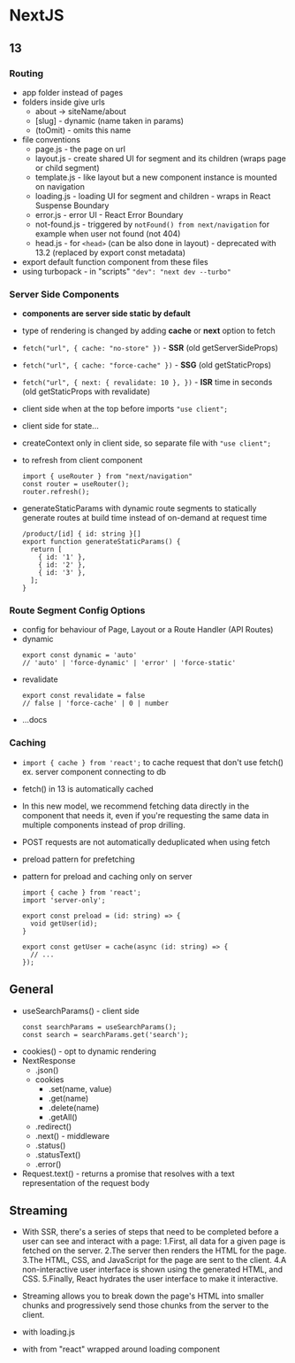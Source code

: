 # NextJS

## 13

### Routing

- app folder instead of pages
- folders inside give urls
  - about -> siteName/about
  - [slug] - dynamic (name taken in params)
  - (toOmit) - omits this name
- file conventions
  - page.js - the page on url
  - layout.js - create shared UI for segment and its children (wraps page or child segment)
  - template.js - like layout but a new component instance is mounted on navigation
  - loading.js - loading UI for segment and children - wraps in React Suspense Boundary
  - error.js - error UI - React Error Boundary
  - not-found.js - triggered by `notFound() from next/navigation` for example when user not found (not 404)
  - head.js - for `<head>` (can be also done in layout) - deprecated with 13.2 (replaced by export const metadata)
- export default function component from these files
- using turbopack - in "scripts" `"dev": "next dev --turbo"`

### Server Side Components

- **components are server side static by default**
- type of rendering is changed by adding **cache** or **next** option to fetch
- `fetch("url", { cache: "no-store" })` - **SSR** (old getServerSideProps)
- `fetch("url", { cache: "force-cache" })` - **SSG** (old getStaticProps)
- `fetch("url", {
  next: { revalidate: 10 },
})` - **ISR** time in seconds (old getStaticProps with revalidate)

- client side when at the top before imports `"use client";`
- client side for state...
- createContext only in client side, so separate file with `"use client";`
- to refresh from client component

  ```
  import { useRouter } from "next/navigation"
  const router = useRouter();
  router.refresh();
  ```

- generateStaticParams with dynamic route segments to statically generate routes at build time instead of on-demand at request time
  ```
  /product/[id]	{ id: string }[]
  export function generateStaticParams() {
    return [
      { id: '1' },
      { id: '2' },
      { id: '3' },
    ];
  }
  ```

### Route Segment Config Options

- config for behaviour of Page, Layout or a Route Handler (API Routes)
- dynamic
  ```
  export const dynamic = 'auto'
  // 'auto' | 'force-dynamic' | 'error' | 'force-static'
  ```
- revalidate
  ```
  export const revalidate = false
  // false | 'force-cache' | 0 | number
  ```
- ...docs

### Caching

- `import { cache } from 'react';` to cache request that don't use fetch() ex. server component connecting to db
- fetch() in 13 is automatically cached
- In this new model, we recommend fetching data directly in the component that needs it, even if you're requesting the same data in multiple components instead of prop drilling.
- POST requests are not automatically deduplicated when using fetch
- preload pattern for prefetching
- pattern for preload and caching only on server

  ```
  import { cache } from 'react';
  import 'server-only';

  export const preload = (id: string) => {
    void getUser(id);
  }

  export const getUser = cache(async (id: string) => {
    // ...
  });
  ```

## General

- useSearchParams() - client side
  ```
  const searchParams = useSearchParams();
  const search = searchParams.get('search');
  ```
- cookies() - opt to dynamic rendering
- NextResponse
  - .json()
  - cookies
    - .set(name, value)
    - .get(name)
    - .delete(name)
    - .getAll()
  - .redirect()
  - .next() - middleware
  - .status()
  - .statusText()
  - .error()
- Request.text() - returns a promise that resolves with a text representation of the request body


## Streaming
- With SSR, there's a series of steps that need to be completed before a user can see and interact with a page:
1.First, all data for a given page is fetched on the server.
2.The server then renders the HTML for the page.
3.The HTML, CSS, and JavaScript for the page are sent to the client.
4.A non-interactive user interface is shown using the generated HTML, and CSS.
5.Finally, React hydrates the user interface to make it interactive.

- Streaming allows you to break down the page's HTML into smaller chunks and progressively send those chunks from the server to the client.
- with loading.js
- with <Suspense> from "react" wrapped around loading component
